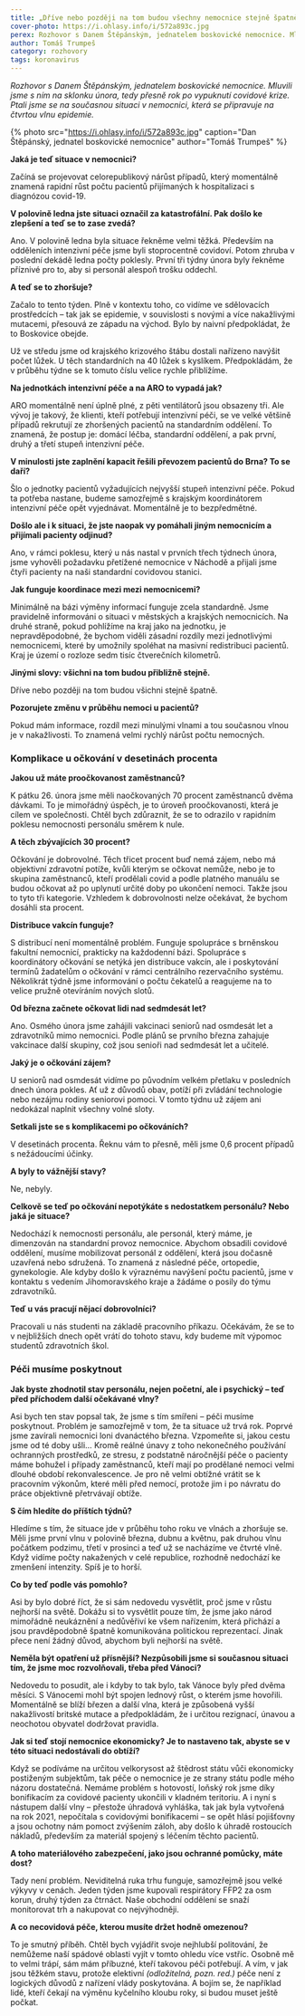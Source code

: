 ```yaml
---
title: „Dříve nebo později na tom budou všechny nemocnice stejně špatně.“
cover-photo: https://i.ohlasy.info/i/572a893c.jpg
perex: Rozhovor s Danem Štěpánským, jednatelem boskovické nemocnice. Mluvili jsme s ním na sklonku února, tedy přesně rok po vypuknutí covidové krize.
author: Tomáš Trumpeš
category: rozhovory
tags: koronavirus
---
```


*Rozhovor s Danem Štěpánským, jednatelem boskovické nemocnice. Mluvili jsme s ním na sklonku února, tedy přesně rok po vypuknutí covidové krize. Ptali jsme se na současnou situaci v nemocnici, která se připravuje na čtvrtou vlnu epidemie.*

{% photo src="https://i.ohlasy.info/i/572a893c.jpg" caption="Dan Štěpánský, jednatel boskovické nemocnice" author="Tomáš Trumpeš" %}

**Jaká je teď situace v nemocnici?**

Začíná se projevovat celorepublikový nárůst případů, který momentálně znamená rapidní růst počtu pacientů přijímaných k hospitalizaci s diagnózou covid-19.

**V polovině ledna jste situaci označil za katastrofální. Pak došlo ke zlepšení a teď se to zase zvedá?**

Ano. V polovině ledna byla situace řekněme velmi těžká. Především na odděleních intenzivní péče jsme byli stoprocentně covidoví. Potom zhruba v poslední dekádě ledna počty poklesly. První tři týdny února byly řekněme příznivé pro to, aby si personál alespoň trošku oddechl.

**A teď se to zhoršuje?**

Začalo to tento týden. Plně v kontextu toho, co vidíme ve sdělovacích prostředcích – tak jak se epidemie, v souvislosti s novými a více nakažlivými mutacemi, přesouvá ze západu na východ. Bylo by naivní předpokládat, že to Boskovice obejde.

Už ve středu jsme od krajského krizového štábu dostali nařízeno navýšit počet lůžek. U těch standardních na 40 lůžek s kyslíkem. Předpokládám, že v průběhu týdne se k tomuto číslu velice rychle přiblížíme. 

**Na jednotkách intenzivní péče a na ARO to vypadá jak?**

ARO momentálně není úplně plné, z pěti ventilátorů jsou obsazeny tři. Ale vývoj je takový, že klienti, kteří potřebují intenzivní péči, se ve velké většině případů rekrutují ze zhoršených pacientů na standardním oddělení. To znamená, že postup je: domácí léčba, standardní oddělení, a pak první, druhý a třetí stupeň intenzivní péče. 

**V minulosti jste zaplnění kapacit řešili převozem pacientů do Brna? To se daří?**

Šlo o jednotky pacientů vyžadujících nejvyšší stupeň intenzivní péče. Pokud ta potřeba nastane, budeme samozřejmě s krajským koordinátorem intenzivní péče opět vyjednávat. Momentálně je to bezpředmětné.

**Došlo ale i k situaci, že jste naopak vy pomáhali jiným nemocnicím a přijímali pacienty odjinud?**

Ano, v rámci poklesu, který u nás nastal v prvních třech týdnech února, jsme vyhověli požadavku přetížené nemocnice v Náchodě a přijali jsme čtyři pacienty na naši standardní covidovou stanici.

**Jak funguje koordinace mezi mezi nemocnicemi?**

Minimálně na bázi výměny informací funguje zcela standardně. Jsme pravidelně informováni o situaci v městských a krajských nemocnicích. Na druhé straně, pokud pohlížíme na kraj jako na jednotku, je nepravděpodobné, že bychom viděli zásadní rozdíly mezi jednotlivými nemocnicemi, které by umožnily spoléhat na masivní redistribuci pacientů. Kraj je území o rozloze sedm tisíc čtverečních kilometrů.

**Jinými slovy: všichni na tom budou přibližně stejně.**

Dříve nebo později na tom budou všichni stejně špatně.

**Pozorujete změnu v průběhu nemoci u pacientů?**

Pokud mám informace, rozdíl mezi minulými vlnami a tou současnou vlnou je v nakažlivosti. To znamená velmi rychlý nárůst počtu nemocných.

### Komplikace u očkování v desetinách procenta

**Jakou už máte proočkovanost zaměstnanců?**

K pátku 26. února jsme měli naočkovaných 70 procent zaměstnanců dvěma dávkami. To je mimořádný úspěch, je to úroveň proočkovanosti, která je cílem ve společnosti. Chtěl bych zdůraznit, že se to odrazilo v rapidním poklesu nemocnosti personálu směrem k nule.

**A těch zbývajících 30 procent?**

Očkování je dobrovolné. Těch třicet procent buď nemá zájem, nebo má objektivní zdravotní potíže, kvůli kterým se očkovat nemůže, nebo je to skupina zaměstnanců, kteří prodělali covid a podle platného manuálu se budou očkovat až po uplynutí určité doby po ukončení nemoci. Takže jsou to tyto tři kategorie. Vzhledem k dobrovolnosti nelze očekávat, že bychom dosáhli sta procent.

**Distribuce vakcín funguje?**

S distribucí není momentálně problém. Funguje spolupráce s brněnskou fakultní nemocnicí, prakticky na každodenní bázi. Spolupráce s koordinátory očkování se netýká jen distribuce vakcín, ale i poskytování termínů žadatelům o očkování v rámci centrálního rezervačního systému. Několikrát týdně jsme informování o počtu čekatelů a reagujeme na to velice pružně otevíráním nových slotů. 

**Od března začnete očkovat lidi nad sedmdesát let?**

Ano. Osmého února jsme zahájili vakcinaci seniorů nad osmdesát let a zdravotníků mimo nemocnici. Podle plánů se prvního března zahajuje vakcinace další skupiny, což jsou senioři nad sedmdesát let a učitelé.

**Jaký je o očkování zájem?**

U seniorů nad osmdesát vidíme po původním velkém přetlaku v posledních dnech února pokles. Ať už z důvodů obav, potíží při zvládání technologie nebo nezájmu rodiny seniorovi pomoci. V tomto týdnu už zájem ani nedokázal naplnit všechny volné sloty.

**Setkali jste se s komplikacemi po očkováních?**

V desetinách procenta. Řeknu vám to přesně, měli jsme 0,6 procent případů s nežádoucími účinky. 

**A byly to vážnější stavy?**

Ne, nebyly.

**Celkově se teď po očkování nepotýkáte s nedostatkem personálu? Nebo jaká je situace?**

Nedochází k nemocnosti personálu, ale personál, který máme, je dimenzován na standardní provoz nemocnice. Abychom obsadili covidové oddělení, musíme mobilizovat personál z oddělení, která jsou dočasně uzavřená nebo sdružená. To znamená z následné péče, ortopedie, gynekologie. Ale kdyby došlo k výraznému navýšení počtu pacientů, jsme v kontaktu s vedením Jihomoravského kraje a žádáme o posily do týmu zdravotníků.

**Teď u vás pracují nějací dobrovolníci?**

Pracovali u nás studenti na základě pracovního příkazu. Očekávám, že se to v nejbližších dnech opět vrátí do tohoto stavu, kdy budeme mít výpomoc studentů zdravotních škol.

### Péči musíme poskytnout

**Jak byste zhodnotil stav personálu, nejen početní, ale i psychický – teď před příchodem další očekávané vlny?**

Asi bych ten stav popsal tak, že jsme s tím smířeni – péči musíme poskytnout. Problém je samozřejmě v tom, že ta situace už trvá rok. Poprvé jsme zavírali nemocnici loni dvanáctého března. Vzpomeňte si, jakou cestu jsme od té doby ušli… Kromě reálné únavy z toho nekonečného používání ochranných prostředků, ze stresu, z podstatně náročnější péče o pacienty máme bohužel i případy zaměstnanců, kteří mají po prodělané nemoci velmi dlouhé období rekonvalescence. Je pro ně velmi obtížné vrátit se k pracovním výkonům, které měli před nemocí, protože jim i po návratu do práce objektivně přetrvávají obtíže.

**S čím hledíte do příštích týdnů?**

Hledíme s tím, že situace jde v průběhu toho roku ve vlnách a zhoršuje se. Měli jsme první vlnu v polovině března, dubnu a květnu, pak druhou vlnu počátkem podzimu, třetí v prosinci a teď už se nacházíme ve čtvrté vlně. Když vidíme počty nakažených v celé republice, rozhodně nedochází ke zmenšení intenzity. Spíš je to horší.

**Co by teď podle vás pomohlo?**

Asi by bylo dobré říct, že si sám nedovedu vysvětlit, proč jsme v růstu nejhorší na světě. Dokážu si to vysvětlit pouze tím, že jsme jako národ mimořádně neukáznění a nedůvěřiví ke všem nařízením, která přichází a jsou pravděpodobně špatně komunikována politickou reprezentací. Jinak přece není žádný důvod, abychom byli nejhorší na světě.

**Neměla být opatření už přísnější? Nezpůsobili jsme si současnou situaci tím, že jsme moc rozvolňovali, třeba před Vánoci?**

Nedovedu to posudit, ale i kdyby to tak bylo, tak Vánoce byly před dvěma měsíci. S Vánocemi mohl být spojen lednový růst, o kterém jsme hovořili. Momentálně se blíží březen a další vlna, která je způsobená vyšší nakažlivostí britské mutace a předpokládám, že i určitou rezignací, únavou a neochotou obyvatel dodržovat pravidla.

**Jak si teď stojí nemocnice ekonomicky? Je to nastaveno tak, abyste se v této situaci nedostávali do obtíží?**

Když se podíváme na určitou velkorysost až štědrost státu vůči ekonomicky postiženým subjektům, tak péče o nemocnice je ze strany státu podle mého názoru dostatečná. Nemáme problém s hotovostí, loňský rok jsme díky bonifikacím za covidové pacienty ukončili v kladném teritoriu. A i nyní s nástupem další vlny – přestože úhradová vyhláška, tak jak byla vytvořená na rok 2021, nepočítala s covidovými bonifikacemi – se opět hlásí pojišťovny a jsou ochotny nám pomoct zvýšením záloh, aby došlo k úhradě rostoucích nákladů, především za materiál spojený s léčením těchto pacientů.

**A toho materiálového zabezpečení, jako jsou ochranné pomůcky, máte dost?**

Tady není problém. Neviditelná ruka trhu funguje, samozřejmě jsou velké výkyvy v cenách. Jeden týden jsme kupovali respirátory FFP2 za osm korun, druhý týden za čtrnáct. Naše obchodní oddělení se snaží monitorovat trh a nakupovat co nejvýhodněji.

**A co necovidová péče, kterou musíte držet hodně omezenou?**

To je smutný příběh. Chtěl bych vyjádřit svoje nejhlubší politování, že nemůžeme naší spádové oblasti vyjít v tomto ohledu více vstříc. Osobně mě to velmi trápí, sám mám příbuzné, kteří takovou péči potřebují. A vím, v jak jsou těžkém stavu, protože elektivní *(odložitelná, pozn. red.)* péče není z logických důvodů z nařízení vlády poskytována. A bojím se, že například lidé, kteří čekají na výměnu kyčelního kloubu roky, si budou muset ještě počkat.
